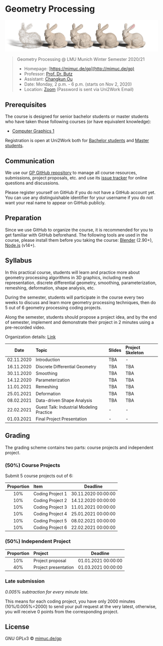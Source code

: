 # Geometry Processing

[![](./assets/teaser.png)](./assets/teaser-medium.png)

>
> Geometry Processing @ LMU Munich Winter Semester 2020/21
> - Homepage: [https://mimuc.de/gp](http://mimuc.de/gp)
> - Professor: [Prof. Dr. Butz](https://www.medien.ifi.lmu.de/team/andreas.butz/)
> - Assistant: [Changkun Ou](https://www.medien.ifi.lmu.de/team/changkun.ou/)
> - Date: Monday, 2 p.m. - 6 p.m. (starts on Nov 2, 2020)
> - Location: [Zoom](https://lmu-munich.zoom.us/j/98754182746) (Password is sent via Uni2Work Email)
>

## Prerequisites

The course is designed for senior bachelor students or master students
who have taken those following courses (or have equivalent knowledge):

- [Computer Graphics 1](https://www.medien.ifi.lmu.de/lehre/ss20/cg1/)

Registration is open at Uni2Work both for [Bachelor students](https://uni2work.ifi.lmu.de/course/W20/IfI/GP) and [Master students](https://uni2work.ifi.lmu.de/course/W20/IfI/PGP).

## Communication

We use our [GP GitHub repository](https://github.com/mimuc/gp-ws2021) to manage all course resources, submissions, project proposals, etc. and use its [issue tracker](https://github.com/mimuc/gp-ws2021/issues) for online questions and discussions.

Please register yourself on GitHub if you do not have a GitHub account yet. You can use any distinguishable identifier for your username if you do not want your real name to appear on GitHub publicly.

## Preparation

Since we use GitHub to organize the course, it is recommended for you to get familiar with GitHub beforehand. The following tools are used in the course, please install them before you taking the course: [Blender](https://www.blender.org/) (2.90+), [Node.js](https://nodejs.org/en/) (v14+).

## Syllabus

In this practical course, students will learn and practice more about geometry processing algorithms in 3D graphics, including mesh representation, discrete differential geometry, smoothing, parameterization, remeshing, deformation, shape analysis, etc.

During the semester, students will participate in the course every two weeks to discuss and learn more geometry processing techniques, then do 5 out of 6 geometry processing coding projects.

Along the semester, students should propose a project idea, and by the end of semester, implement and demonstrate their project in 2 minutes using a pre-recorded video.

Organization details: [Link](https://changkun.de/s/gp-0-org)

| Date | Topic | Slides | Project Skeleton |
|:----:|:------|:-------|:-----------------|
| 02.11.2020 | Introduction | TBA | - |
| 16.11.2020 | Discrete Differential Geometry | TBA | TBA |
| 30.11.2020 | Smoothing | TBA | TBA |
| 14.12.2020 | Parameterization | TBA | TBA |
| 11.01.2021 | Remeshing | TBA | TBA |
| 25.01.2021 | Deformation | TBA | TBA |
| 08.02.2021 | Data-driven Shape Analysis | TBA | TBA |
| 22.02.2021 | Guest Talk: Industrial Modeling Practice | - | - |
| 01.03.2021 | Final Project Presentation | - | - |

## Grading

The grading scheme contains two parts: course projects and independent project.

### (50%) Course Projects

Submit 5 course projects out of 6:

| Proportion | Item | Deadline |
|:----------:|:-----|:--------:|
| 10% | Coding Project 1 | 30.11.2020 00:00:00 |
| 10% | Coding Project 2 | 14.12.2020 00:00:00 |
| 10% | Coding Project 3 | 11.01.2021 00:00:00 |
| 10% | Coding Project 4 | 25.01.2021 00:00:00 |
| 10% | Coding Project 5 | 08.02.2021 00:00:00 |
| 10% | Coding Project 6 | 22.02.2021 00:00:00 |

### (50%) Independent Project

| Proportion | Project | Deadline |
|:----------:|:--------|:--------:|
| 10% | Project proposal | 01.01.2021 00:00:00 |
| 40% | Project presentation | 01.03.2021 00:00:00 |

### Late submission

_0.005% subtraction for every minute late._

This means for each coding project, you have only 2000 minutes (10%/0.005%=2000) to send your pull request at the very latest, otherwise, you will receive 0 points from the corresponding project.

## License

GNU GPLv3 &copy; [mimuc.de/gp](https://mimuc.de/gp)